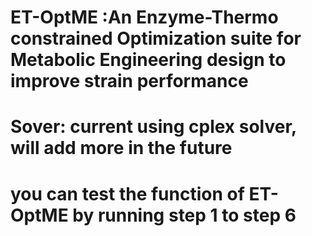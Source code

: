# ET-OptME :An Enzyme-Thermo constrained Optimization suite for Metabolic Engineering design to improve strain performance
# Sover: current using cplex solver, will add more in the future
# you can test the function of ET-OptME by running step 1 to step 6 

